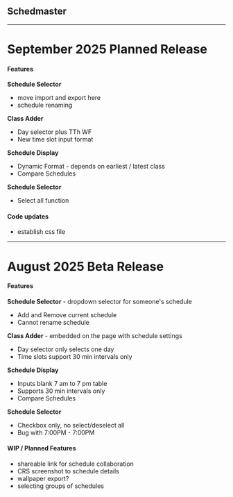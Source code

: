 ## Schedmaster
***
# September 2025 Planned Release
#### Features
**Schedule Selector**
- move import and export here
- schedule renaming

**Class Adder**
- Day selector plus TTh WF
- New time slot input format

**Schedule Display**
- Dynamic Format - depends on earliest / latest class
- Compare Schedules

**Schedule Selector**
- Select all function
#### Code updates
- establish css file
***
# August 2025 Beta Release
#### Features
**Schedule Selector** - dropdown selector for someone's schedule
- Add and Remove current schedule
- Cannot rename schedule

**Class Adder** - embedded on the page with schedule settings
- Day selector only selects one day
- Time slots support 30 min intervals only

**Schedule Display**
- Inputs blank 7 am to 7 pm table
- Supports 30 min intervals only
- Compare Schedules

**Schedule Selector**
- Checkbox only, no select/deselect all
- Bug with 7:00PM - 7:00PM

#### WIP / Planned Features
- shareable link for schedule collaboration
- CRS screenshot to schedule details
- wallpaper export?
- selecting groups of schedules